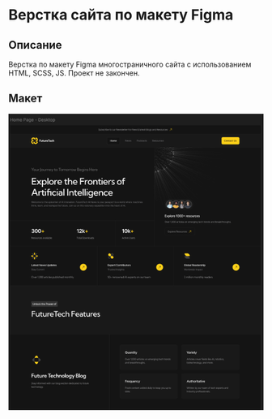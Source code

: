 # Верстка сайта по макету Figma

## Описание

Верстка по макету Figma многостраничного сайта с использованием HTML, SCSS, JS. Проект не закончен.

## Макет

![Главная страница сайта](./images/preview.png)
